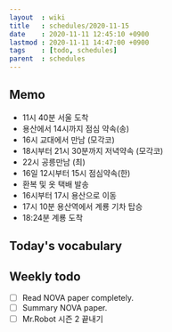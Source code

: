```yaml
---
layout  : wiki
title   : schedules/2020-11-15
date    : 2020-11-11 12:45:10 +0900
lastmod : 2020-11-11 14:47:00 +0900
tags    : [todo, schedules]
parent  : schedules
---
```


## Memo
 * 11시 40분 서울 도착
 * 용산에서 14시까지 점심 약속(송)
 * 16시 교대에서 만남 (모각코)
 * 18시부터 21시 30분까지 저녁약속 (모각코)
 * 22시 공릉만남 (최)
 * 16일 12시부터 15시 점심약속(한)
 * 환복 및 옷 택배 발송
 * 16시부터 17시 용산으로 이동
 * 17시 10분 용산역에서 계룡 기차 탑승
 * 18:24분 계룡 도착

## Today's vocabulary
## Weekly todo
 * [ ] Read NOVA paper completely.
 * [ ] Summary NOVA paper.
 * [ ] Mr.Robot 시즌 2 끝내기
